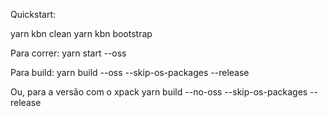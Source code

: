 Quickstart:

yarn kbn clean
yarn kbn bootstrap

Para correr:
yarn start --oss

Para build:
yarn build --oss --skip-os-packages --release

Ou, para a versão com o xpack
yarn build --no-oss --skip-os-packages --release
